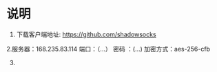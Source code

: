 # 说明

1. 下载客户端地址:  https://github.com/shadowsocks

2.服务器：168.235.83.114
  端口：（...）
  密码 ：(...)
  加密方式：aes-256-cfb
  
3.
